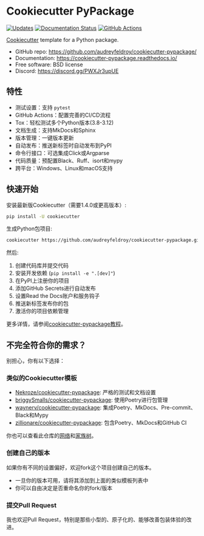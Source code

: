# Cookiecutter PyPackage

[![Updates](https://pyup.io/repos/github/audreyfeldroy/cookiecutter-pypackage/shield.svg)](https://pyup.io/repos/github/audreyfeldroy/cookiecutter-pypackage/)
[![Documentation Status](https://readthedocs.org/projects/cookiecutter-pypackage/badge/?version=latest)](https://cookiecutter-pypackage.readthedocs.io/en/latest/?badge=latest)
[![GitHub Actions](https://github.com/audreyfeldroy/cookiecutter-pypackage/actions/workflows/test.yml/badge.svg)](https://github.com/audreyfeldroy/cookiecutter-pypackage/actions/workflows/test.yml)

[Cookiecutter](https://github.com/cookiecutter/cookiecutter) template for a Python package.

* GitHub repo: <https://github.com/audreyfeldroy/cookiecutter-pypackage/>
* Documentation: <https://cookiecutter-pypackage.readthedocs.io/>
* Free software: BSD license
* Discord: <https://discord.gg/PWXJr3upUE>

## 特性

* 测试设置：支持 `pytest`
* GitHub Actions：配置完善的CI/CD流程
* Tox：轻松测试多个Python版本(3.8-3.12)
* 文档生成：支持MkDocs和Sphinx
* 版本管理：一键版本更新
* 自动发布：推送新标签时自动发布到PyPI
* 命令行接口：可选集成Click或Argparse
* 代码质量：预配置Black、Ruff、isort和mypy
* 跨平台：Windows、Linux和macOS支持

## 快速开始

安装最新版Cookiecutter（需要1.4.0或更高版本）:

```bash
pip install -U cookiecutter
```

生成Python包项目:

```bash
cookiecutter https://github.com/audreyfeldroy/cookiecutter-pypackage.git
```

然后:

1. 创建代码库并提交代码
2. 安装开发依赖 (`pip install -e ".[dev]"`)
3. 在PyPI上注册你的项目
4. 添加GitHub Secrets进行自动发布
5. 设置Read the Docs账户和服务钩子
6. 推送新标签发布你的包
7. 激活你的项目依赖管理

更多详情，请参阅[cookiecutter-pypackage教程](https://cookiecutter-pypackage.readthedocs.io/en/latest/tutorial.html)。

## 不完全符合你的需求？

别担心，你有以下选择：

### 类似的Cookiecutter模板

* [Nekroze/cookiecutter-pypackage](https://github.com/Nekroze/cookiecutter-pypackage): 严格的测试和文档设置
* [briggySmalls/cookiecutter-pypackage](https://github.com/briggySmalls/cookiecutter-pypackage): 使用Poetry进行包管理
* [waynerv/cookiecutter-pypackage](https://waynerv.github.io/cookiecutter-pypackage/): 集成Poetry、MkDocs、Pre-commit、Black和Mypy
* [zillionare/cookiecutter-pypackage](https://zillionare.github.io/cookiecutter-pypackage/): 包含Poetry、MkDocs和GitHub CI

你也可以查看此仓库的[网络](https://github.com/audreyr/cookiecutter-pypackage/network)和[家族树](https://github.com/audreyr/cookiecutter-pypackage/network/members)。

### 创建自己的版本

如果你有不同的设置偏好，欢迎fork这个项目创建自己的版本。

* 一旦你的版本可用，请将其添加到上面的类似模板列表中
* 你可以自由决定是否重命名你的fork/版本

### 提交Pull Request

我也欢迎Pull Request，特别是那些小型的、原子化的、能够改善包装体验的改进。
